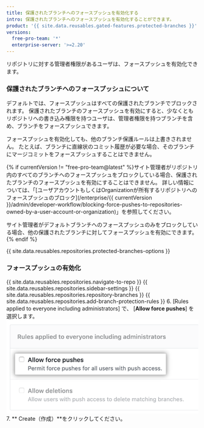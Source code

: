 ```yaml
---
title: 保護されたブランチへのフォースプッシュを有効化する
intro: 保護されたブランチへのフォースプッシュを有効化することができます。
product: '{{ site.data.reusables.gated-features.protected-branches }}'
versions:
  free-pro-team: '*'
  enterprise-server: '>=2.20'
---
```


リポジトリに対する管理者権限があるユーザは、フォースプッシュを有効化できます。

### 保護されたブランチへのフォースプッシュについて

デフォルトでは、フォースプッシュはすべての保護されたブランチでブロックされます。 保護されたブランチのフォースプッシュを有効にすると、少なくともリポジトリへの書き込み権限を持つユーザは、管理者権限を持つブランチを含め、ブランチをフォースプッシュできます。

フォースプッシュを有効化しても、他のブランチ保護ルールは上書きされません。 たとえば、ブランチに直線状のコミット履歴が必要な場合、そのブランチにマージコミットをフォースプッシュすることはできません。

{% if currentVersion != "free-pro-team@latest" %}サイト管理者がリポジトリ内のすべてのブランチへのフォースプッシュをブロックしている場合、保護されたブランチのフォースプッシュを有効にすることはできません。 詳しい情報については、「[ユーザアカウントもしくはOrganizationが所有するリポジトリへのフォースプッシュのブロック](/enterprise/{{ currentVersion }}/admin/developer-workflow/blocking-force-pushes-to-repositories-owned-by-a-user-account-or-organization)」を参照してください。

サイト管理者がデフォルトブランチへのフォースプッシュのみをブロックしている場合、他の保護されたブランチに対してフォースプッシュを有効にできます。{% endif %}

{{ site.data.reusables.repositories.protected-branches-options }}

### フォースプッシュの有効化

{{ site.data.reusables.repositories.navigate-to-repo }}
{{ site.data.reusables.repositories.sidebar-settings }}
{{ site.data.reusables.repositories.repository-branches }}
{{ site.data.reusables.repositories.add-branch-protection-rules }}
6. [Rules applied to everyone including administrators] で、 [**Allow force pushes**] を選択します。 ![フォースプッシュオプションを許可する](/assets/images/help/repository/allow-force-pushes.png)
7. ** Create（作成）**をクリックしてください。
